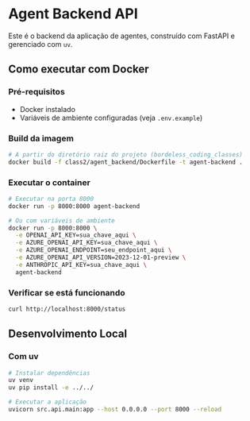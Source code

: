 # Agent Backend API

Este é o backend da aplicação de agentes, construído com FastAPI e gerenciado com `uv`.

## Como executar com Docker

### Pré-requisitos
- Docker instalado
- Variáveis de ambiente configuradas (veja `.env.example`)

### Build da imagem
```bash
# A partir do diretório raiz do projeto (bordeless_coding_classes)
docker build -f class2/agent_backend/Dockerfile -t agent-backend .
```

### Executar o container
```bash
# Executar na porta 8000
docker run -p 8000:8000 agent-backend

# Ou com variáveis de ambiente
docker run -p 8000:8000 \
  -e OPENAI_API_KEY=sua_chave_aqui \
  -e AZURE_OPENAI_API_KEY=sua_chave_aqui \
  -e AZURE_OPENAI_ENDPOINT=seu_endpoint_aqui \
  -e AZURE_OPENAI_API_VERSION=2023-12-01-preview \
  -e ANTHROPIC_API_KEY=sua_chave_aqui \
  agent-backend
```

### Verificar se está funcionando
```bash
curl http://localhost:8000/status
```

## Desenvolvimento Local

### Com uv
```bash
# Instalar dependências
uv venv
uv pip install -e ../../

# Executar a aplicação
uvicorn src.api.main:app --host 0.0.0.0 --port 8000 --reload
``` 